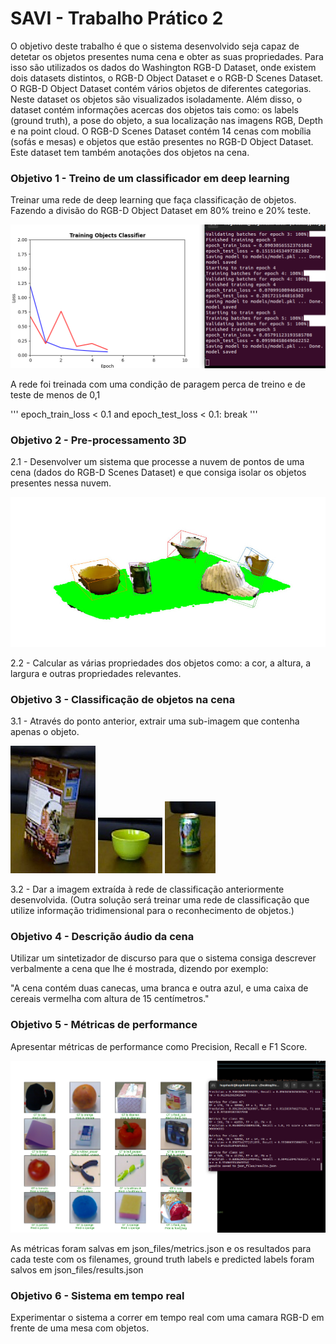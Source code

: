 # SAVI - Trabalho Prático 2

O objetivo deste trabalho é que o sistema desenvolvido seja capaz de detetar os objetos presentes numa cena e obter as suas propriedades. 
Para isso são utilizados os dados do Washington RGB-D Dataset, onde existem dois datasets distintos, o RGB-D Object Dataset e o RGB-D Scenes Dataset. 
O RGB-D Object Dataset contém vários objetos de diferentes categorias. Neste dataset os objetos são visualizados isoladamente. 
Além disso, o dataset contém informações acercas dos objetos tais como: os labels (ground truth), a pose do objeto, a sua localização nas imagens RGB, Depth e na point cloud. O RGB-D Scenes Dataset contém 14 cenas com mobília (sofás e mesas) e objetos que estão presentes no RGB-D Object Dataset. 
Este dataset tem também anotações dos objetos na cena.

### Objetivo 1 - Treino de um classificador em deep learning
Treinar uma rede de deep learning que faça classificação de objetos. Fazendo a divisão do RGB-D Object Dataset em 80% treino e 20% teste.

![Image](images/treino.png)

A rede foi treinada com uma condição de paragem perca de treino e de teste de menos de 0,1

'''
epoch_train_loss < 0.1 and epoch_test_loss < 0.1:
  break
'''

### Objetivo 2 - Pre-processamento 3D
2.1 - Desenvolver um sistema que processe a nuvem de pontos de uma cena (dados do RGB-D Scenes Dataset) e que consiga isolar os objetos presentes nessa nuvem. 

![Image](images/objetivo2e3.jpeg)

2.2 - Calcular as várias propriedades dos objetos como: a cor, a altura, a largura e outras propriedades relevantes.

### Objetivo 3 - Classificação de objetos na cena
3.1 - Através do ponto anterior, extrair uma sub-imagem que contenha apenas o objeto.

![Image](objetos/object0.png) ![Image](objetos/object1.png) ![Image](objetos/object2.png)

3.2 - Dar a imagem extraída à rede de classificação anteriormente desenvolvida. (Outra solução será treinar uma rede de classificação que utilize informação tridimensional para o reconhecimento de objetos.)

### Objetivo 4 - Descrição áudio da cena
Utilizar um sintetizador de discurso para que o sistema consiga descrever verbalmente a cena que lhe é mostrada, dizendo por exemplo: 

"A cena contém duas canecas, uma branca e outra azul, e uma caixa de cereais vermelha com altura de 15 centímetros."

### Objetivo 5 - Métricas de performance
Apresentar métricas de performance como Precision, Recall e F1 Score.

![Image](images/test.png)

As métricas foram salvas em json_files/metrics.json e os resultados para cada teste com os filenames, ground truth labels e predicted labels foram salvos em json_files/results.json

### Objetivo 6 - Sistema em tempo real
Experimentar o sistema a correr em tempo real com uma camara RGB-D em frente de uma mesa com objetos.

